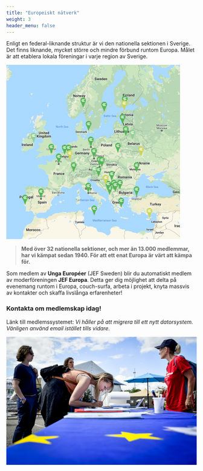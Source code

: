 ```yaml
---
title: "Europeiskt nätverk"
weight: 3
header_menu: false
---
```


Enligt en federal-liknande struktur är vi den nationella sektionen i Sverige. Det finns liknande, mycket större och mindre förbund runtom Europa. Målet är att etablera lokala föreningar i varje region av Sverige.

![image](images/map.png)

> **Med över 32 nationella sektioner, och mer än 13.000 medlemmar, har vi kämpat sedan 1940. För att ett enat Europa är värt att kämpa för.**

Som medlem av **Unga Européer** (JEF Sweden) blir du automatiskt medlem av moderföreningen **JEF Europa**. Detta ger dig möjlighet att delta på evenemang runtom i Europa, couch-surfa, arbeta i projekt, knyta massvis av kontakter och skaffa livslånga erfarenheter!

### Kontakta om medlemskap idag!

Länk till medlemssystemet: *Vi håller på att migrera till ett nytt datorsystem. Vänligen använd email istället tills vidare.*

![image](images/signup.jpg)